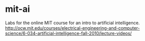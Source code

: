 # mit-ai
Labs for the online MIT course for an intro to artificial intelligence. http://ocw.mit.edu/courses/electrical-engineering-and-computer-science/6-034-artificial-intelligence-fall-2010/lecture-videos/
